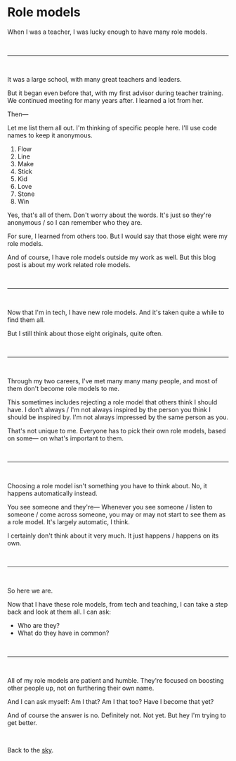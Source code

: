 # Role models

When I was a teacher, I was lucky enough to have many role models. 

<br>

<hr>

<br>

It was a large school, with many great teachers and leaders.

But it began even before that, with my first advisor during teacher training. We continued meeting for many years after. I learned a lot from her. 

Then—

Let me list them all out. I'm thinking of specific people here. I'll use code names to keep it anonymous. 

1. Flow
2. Line
3. Make
4. Stick
5. Kid
6. Love
7. Stone
8. Win

Yes, that's all of them. Don't worry about the words. It's just so they're anonymous / so I can remember who they are. 

For sure, I learned from others too. But I would say that those eight were my role models. 

And of course, I have role models outside my work as well. But this blog post is about my work related role models.

<br>

<hr>

<br>

Now that I'm in tech, I have new role models. And it's taken quite a while to find them all. 

But I still think about those eight originals, quite often. 

<br>

<hr>

<br>

Through my two careers, I've met many many many people, and most of them don't become role models to me. 

This sometimes includes rejecting a role model that others think I should have. I don't always / I'm not always inspired by the person you think I should be inspired by. I'm not always impressed by the same person as you.

That's not unique to me. Everyone has to pick their own role models, based on some— on what's important to them. 

<br>

<hr>

<br>

Choosing a role model isn't something you have to think about. No, it happens automatically instead.

You see someone and they're— Whenever you see someone / listen to someone / come across someone, you may or may not start to see them as a role model. It's largely automatic, I think. 

I certainly don't think about it very much. It just happens / happens on its own. 

<br>

<hr>

<br>

So here we are.

Now that I have these role models, from tech and teaching, I can take a step back and look at them all. I can ask: 

- Who are they?
- What do they have in common? 

<br>

<hr>

<br>

All of my role models are patient and humble. They're focused on boosting other people up, not on furthering their own name.

And I can ask myself: Am I that? Am I that too? Have I become that yet?


And of course the answer is no. Definitely not. Not yet. But hey I'm trying to get better.


<br>

Back to the [sky](/sky).
